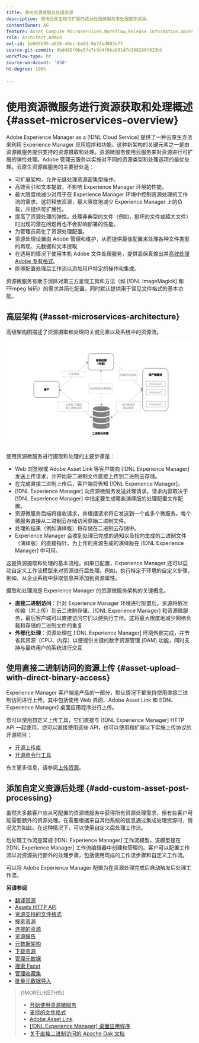 ```yaml
---
title: 使用资源微服务处理资源
description: 使用云原生和可扩展的资源处理微服务来处理数字资源。
contentOwner: AG
feature: Asset Compute Microservices,Workflow,Release Information,Asset Processing
role: Architect,Admin
exl-id: 1e069b95-a018-40ec-be01-9a74ed883b77
source-git-commit: 8bdd89f0be5fe7c9d4f6ba891d7d108286f823bb
workflow-type: ht
source-wordcount: '850'
ht-degree: 100%

---
```


# 使用资源微服务进行资源获取和处理概述 {#asset-microservices-overview}

Adobe Experience Manager as a [!DNL Cloud Service] 提供了一种云原生方法来利用 Experience Manager 应用程序和功能。这种新架构的关键元素之一是由资源微服务提供支持的资源摄取和处理。资源微服务使用云服务来对资源进行可扩展的弹性处理。Adobe 管理云服务以实施对不同的资源类型和处理选项的最优处理。云原生资源微服务的主要好处是：

* 可扩展架构，允许无缝处理资源密集型操作。
* 高效索引和文本提取，不影响 Experience Manager 环境的性能。
* 最大限度地减少对用于在 Experience Manager 环境中控制资源处理的工作流的需求。这将释放资源，最大限度地减少 Experience Manager 上的负载，并提供可扩展性。
* 提高了资源处理的弹性。处理非典型的文件（例如，损坏的文件或超大文件）时出现的潜在问题再也不会影响部署的性能。
* 为管理员简化了资源处理配置。
* 资源处理设置由 Adobe 管理和维护，从而提供最佳配置来处理各种文件类型的再现、元数据和文本提取
* 在适用的情况下使用本机 Adobe 文件处理服务，提供高保真输出并[高效处理 Adobe 专有格式](file-format-support.md)。
* 能够配置处理后工作流以添加用户特定的操作和集成。

资源微服务有助于消除对第三方呈现工具和方法（如 [!DNL ImageMagick] 和 FFmpeg 转码）的需求并简化配置，同时默认提供用于常见文件格式的基本功能。

## 高层架构 {#asset-microservices-architecture}

高级架构图描述了资源摄取和处理的关键元素以及系统中的资源流。

<!-- Proposed DRAFT diagram for asset microservices overview - see section "Asset processing - high-level diagram" in the PPTX deck

https://adobe-my.sharepoint.com/personal/gklebus_adobe_com/_layouts/15/guestaccess.aspx?guestaccesstoken=jexDC5ZnepXSt6dTPciH66TzckS1BPEfdaZuSgHugL8%3D&docid=2_1ec37f0bd4cc74354b4f481cd420e07fc&rev=1&e=CdgElS
-->

![使用资源微服务进行资源摄取和处理](assets/asset-microservices-overview.png "使用资源微服务进行资源摄取和处理")

使用资源微服务进行摄取和处理的主要步骤是：

* Web 浏览器或 Adobe Asset Link 等客户端向 [!DNL Experience Manager] 发送上传请求，并开始将二进制文件直接上传到二进制云存储。
* 在完成直接二进制上传后，客户端将告知 [!DNL Experience Manager]。
* [!DNL Experience Manager] 向资源微服务发送处理请求。请求内容取决于 [!DNL Experience Manager] 中指定要生成哪些演绎版的处理配置文件配置。
* 资源微服务后端将接收请求，并根据请求将它发送到一个或多个微服务。每个微服务直接从二进制云存储访问原始二进制文件。
* 处理的结果（例如演绎版）将存储在二进制云存储中。
* Experience Manager 会收到处理已完成的通知以及指向生成的二进制文件（演绎版）的直接指针。为上传的资源生成的演绎版在 [!DNL Experience Manager] 中可用。

这是资源摄取和处理的基本流程。如果已配置，Experience Manager 还可以启动自定义工作流模型来对资源进行后处理。例如，执行特定于环境的自定义步骤，例如，从企业系统中获取信息并添加到资源属性。

摄取和处理流是 Experience Manager 的资源微服务架构的关键概念。

* **直接二进制访问**：针对 Experience Manager 环境进行配置后，资源将依次传输（并上传）到云二进制存储、[!DNL Experience Manager] 和资源微服务，最后客户端可以直接访问它们以便执行工作。这将最大限度地减少网络负载和存储的二进制文件的重复
* **外部化处理**：资源处理在 [!DNL Experience Manager] 环境外部完成，并节省其资源（CPU、内存）以便提供关键的数字资源管理 (DAM) 功能，同时支持与最终用户的系统进行交互

## 使用直接二进制访问的资源上传 {#asset-upload-with-direct-binary-access}

Experience Manager 客户端是产品的一部分，默认情况下都支持使用直接二进制访问进行上传。其中包括使用 Web 界面、Adobe Asset Link 和 [!DNL Experience Manager] 桌面应用程序进行上传。

您可以使用自定义上传工具，它们直接与 [!DNL Experience Manager] HTTP API 一起使用。您可以直接使用这些 API，也可以使用和扩展以下实施上传协议的开源项目：

* [开源上传库](https://github.com/adobe/aem-upload)
* [开源命令行工具](https://github.com/adobe/aio-cli-plugin-aem)

有关更多信息，请参阅[上传资源](add-assets.md)。

## 添加自定义资源后处理 {#add-custom-asset-post-processing}

虽然大多数客户应从可配置的资源微服务中获得所有资源处理需求，但有些客户可能需要额外的资源处理。在需要根据来自其他系统的信息通过集成处理资源时，情况尤为如此。在这种情况下，可以使用自定义后处理工作流。

后处理工作流是常规 [!DNL Experience Manager] 工作流模型，该模型是在 [!DNL Experience Manager] 工作流编辑器中创建和管理的。客户可以配置工作流以对资源执行额外的处理步骤，包括使用现成的工作流步骤和自定义工作流。

可以将 Adobe Experience Manager 配置为在资源处理完成后自动触发后处理工作流。

<!-- TBD asgupta, Engg: Create some asset-microservices-data-flow-diagram.
-->

**另请参阅**

* [翻译资源](translate-assets.md)
* [Assets HTTP API](mac-api-assets.md)
* [资源支持的文件格式](file-format-support.md)
* [搜索资源](search-assets.md)
* [连接的资源](use-assets-across-connected-assets-instances.md)
* [资源报告](asset-reports.md)
* [元数据架构](metadata-schemas.md)
* [下载资源](download-assets-from-aem.md)
* [管理元数据](manage-metadata.md)
* [搜索 Facet](search-facets.md)
* [管理收藏集](manage-collections.md)
* [批量元数据导入](metadata-import-export.md)

>[!MORELIKETHIS]
>
>* [开始使用资源微服务](asset-microservices-configure-and-use.md)
>* [支持的文件格式](file-format-support.md)
>* [Adobe Asset Link](https://helpx.adobe.com/cn/enterprise/using/adobe-asset-link.html)
>* [[!DNL Experience Manager] 桌面应用程序](https://experienceleague.adobe.com/docs/experience-manager-desktop-app/using/introduction.html)
>* [关于直接二进制访问的 Apache Oak 文档](https://jackrabbit.apache.org/oak/docs/features/direct-binary-access.html)

